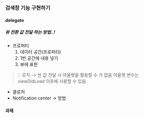 ### 검색창 기능 구현하기
#### delegate

##### 뷰 전환 값 전달 하는 방법..!
- 프로퍼티
	1. 데이터 공간(프로퍼티)
	2. 1번 공간에 내용 넣기
	3. 뷰에 표현

> 💡 로직 -> 씬 
> 값 전달 시 아울렛을 활용할 수 가 없음
> 아울렛 변수는 viewDidLoad 이후에 사용할 수 있음


- 클로저
- Notification center
-> 방법



#### 과제
